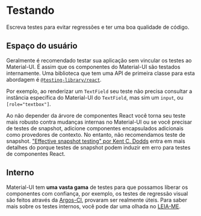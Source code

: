 # Testando

<p class="description">Escreva testes para evitar regressões e ter uma boa qualidade de código.</p>

## Espaço do usuário

Geralmente é recomendado testar sua aplicação sem vincular os testes ao Material-UI. É assim que os componentes do Material-UI são testados internamente. Uma biblioteca que tem uma API de primeira classe para esta abordagem é [`@testing-library/react`](https://testing-library.com/docs/react-testing-library/intro).

Por exemplo, ao renderizar um `TextField` seu teste não precisa consultar a instância específica do Material-UI do `TextField`, mas sim um `input`, ou `[role="textbox"]`.

Ao não depender da árvore de componentes React você torna seu teste mais robusto contra mudanças internas no Material-UI ou se você precisar de testes de snapshot, adicione componentes encapsulados adicionais como provedores de contexto. No entanto, não recomendamos teste de snapshot. ["Effective snapshot testing" por Kent C. Dodds](https://kentcdodds.com/blog/effective-snapshot-testing) entra em mais detalhes do porque testes de snapshot podem induzir em erro para testes de componentes React.

## Interno

Material-UI tem **uma vasta gama** de testes para que possamos liberar os componentes com confiança, por exemplo, os testes de regressão visual são feitos através da [Argos-CI](https://www.argos-ci.com/mui/mui), provaram ser realmente úteis. Para saber mais sobre os testes internos, você pode dar uma olhada no [LEIA-ME](https://github.com/mui/mui/blob/HEAD/test/README.md).
